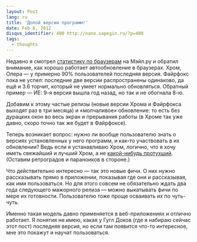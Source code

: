 ```yaml
---
layout: Post
lang: ru
title: 'Долой версии программ!'
date: Feb 8, 2012
disqus_identifier: 400 http://nano.sapegin.ru/?p=400
tags:
  - thoughts
---
```


Недавно я смотрел [статистику по браузерам](http://top.mail.ru/browsers?id=110605&period=1&date=&gender=0&agegroup=0) на Мэйл.ру и обратил внимание, как хорошо работает автообновление в браузерах. Хром, Опера — у примерно 90% пользователей последняя версия. Файрфокс пока не успел: последние две версии распространены одинаково, да ещё и 3.6 торчит, который не умеет нормально обновляться. Обратный пример — ИЕ: 9-я версия вышла год назад, но так и не обогнала 8-ю.

Добавим к этому частые релизы (новые версии Хрома и Файрфокса выходят раз в три месяца) и «молчаливое» обновление: то есть без дурацких окон во весь экран и прерывания работы (в Хроме так уже давно, скоро точно так же будет в Файрфоксе).

Теперь возникает вопрос: нужно ли вообще пользователю знать о версиях установленных у него программ, и как-то участвовать в их обновлении? Ведь если я устанавливаю Хром, логично, что я хочу иметь свежайший и лучший Хром, а не [какой-нибудь протухший](http://nickivanov.ru/thoughts/2012/02/07/1/). (Оставим ретроградов и параноиков в стороне.)

Что действительно интересно — так это новые фичи. О них нужно рассказывать прямо в приложении, показывая где они и рассказывая, как ими пользоваться. Но для этого совсем не обязательно ждать два года следующего мажорного релиза — можно выкатывать фичи по мере их готовности. Пользователю тоже проще осваивать их по чуть-чуть.

Именно такая модель давно применяется в веб-приложениях и отлично работает. Я понятия не имею, какая у Гугл Доков (где я набираю сейчас этот пост) последняя версия, но если там появится что-то интересное, мне это покажут и научат пользоваться.
